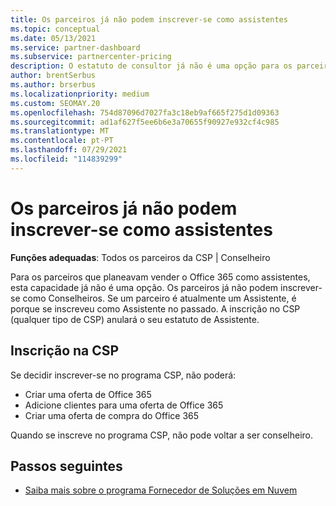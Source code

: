 ```yaml
---
title: Os parceiros já não podem inscrever-se como assistentes
ms.topic: conceptual
ms.date: 05/13/2021
ms.service: partner-dashboard
ms.subservice: partnercenter-pricing
description: O estatuto de consultor já não é uma opção para os parceiros da CSP.
author: brentSerbus
ms.author: brserbus
ms.localizationpriority: medium
ms.custom: SEOMAY.20
ms.openlocfilehash: 754d87096d7027fa3c18eb9af665f275d1d09363
ms.sourcegitcommit: ad1af627f5ee6b6e3a70655f90927e932cf4c985
ms.translationtype: MT
ms.contentlocale: pt-PT
ms.lasthandoff: 07/29/2021
ms.locfileid: "114839299"
---
```

# <a name="partners-can-no-longer-enroll-as-advisors"></a>Os parceiros já não podem inscrever-se como assistentes 

**Funções adequadas**: Todos os parceiros da CSP | Conselheiro

Para os parceiros que planeavam vender o Office 365 como assistentes, esta capacidade já não é uma opção. Os parceiros já não podem inscrever-se como Conselheiros. Se um parceiro é atualmente um Assistente, é porque se inscreveu como Assistente no passado.
A inscrição no CSP (qualquer tipo de CSP) anulará o seu estatuto de Assistente.

## <a name="enrolling-in-csp"></a>Inscrição na CSP

Se decidir inscrever-se no programa CSP, não poderá:

- Criar uma oferta de Office 365
- Adicione clientes para uma oferta de Office 365
- Criar uma oferta de compra do Office 365

Quando se inscreve no programa CSP, não pode voltar a ser conselheiro.

## <a name="next-steps"></a>Passos seguintes

- [Saiba mais sobre o programa Fornecedor de Soluções em Nuvem](csp-overview.md)

